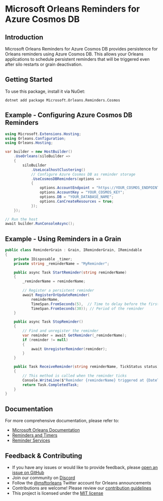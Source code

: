 # Microsoft Orleans Reminders for Azure Cosmos DB

## Introduction
Microsoft Orleans Reminders for Azure Cosmos DB provides persistence for Orleans reminders using Azure Cosmos DB. This allows your Orleans applications to schedule persistent reminders that will be triggered even after silo restarts or grain deactivation.

## Getting Started
To use this package, install it via NuGet:

```shell
dotnet add package Microsoft.Orleans.Reminders.Cosmos
```

## Example - Configuring Azure Cosmos DB Reminders
```csharp
using Microsoft.Extensions.Hosting;
using Orleans.Configuration;
using Orleans.Hosting;

var builder = new HostBuilder()
    .UseOrleans(siloBuilder =>
    {
        siloBuilder
            .UseLocalhostClustering()
            // Configure Azure Cosmos DB as reminder storage
            .UseCosmosDBReminders(options =>
            {
                options.AccountEndpoint = "https://YOUR_COSMOS_ENDPOINT";
                options.AccountKey = "YOUR_COSMOS_KEY";
                options.DB = "YOUR_DATABASE_NAME";
                options.CanCreateResources = true;
            });
    });

// Run the host
await builder.RunConsoleAsync();
```

## Example - Using Reminders in a Grain
```csharp
public class ReminderGrain : Grain, IReminderGrain, IRemindable
{
    private IDisposable _timer;
    private string _reminderName = "MyReminder";

    public async Task StartReminder(string reminderName)
    {
        _reminderName = reminderName;
        
        // Register a persistent reminder
        await RegisterOrUpdateReminder(
            reminderName,
            TimeSpan.FromSeconds(5),  // Time to delay before the first tick
            TimeSpan.FromSeconds(30)); // Period of the reminder
    }

    public async Task StopReminder()
    {
        // Find and unregister the reminder
        var reminder = await GetReminder(_reminderName);
        if (reminder != null)
        {
            await UnregisterReminder(reminder);
        }
    }

    public Task ReceiveReminder(string reminderName, TickStatus status)
    {
        // This method is called when the reminder ticks
        Console.WriteLine($"Reminder {reminderName} triggered at {DateTime.UtcNow}. Status: {status}");
        return Task.CompletedTask;
    }
}
```

## Documentation
For more comprehensive documentation, please refer to:
- [Microsoft Orleans Documentation](https://docs.microsoft.com/dotnet/orleans/)
- [Reminders and Timers](https://learn.microsoft.com/en-us/dotnet/orleans/grains/timers-and-reminders)
- [Reminder Services](https://learn.microsoft.com/en-us/dotnet/orleans/implementation/reminder-services)

## Feedback & Contributing
- If you have any issues or would like to provide feedback, please [open an issue on GitHub](https://github.com/dotnet/orleans/issues)
- Join our community on [Discord](https://aka.ms/orleans-discord)
- Follow the [@msftorleans](https://twitter.com/msftorleans) Twitter account for Orleans announcements
- Contributions are welcome! Please review our [contribution guidelines](https://github.com/dotnet/orleans/blob/main/CONTRIBUTING.md)
- This project is licensed under the [MIT license](https://github.com/dotnet/orleans/blob/main/LICENSE)